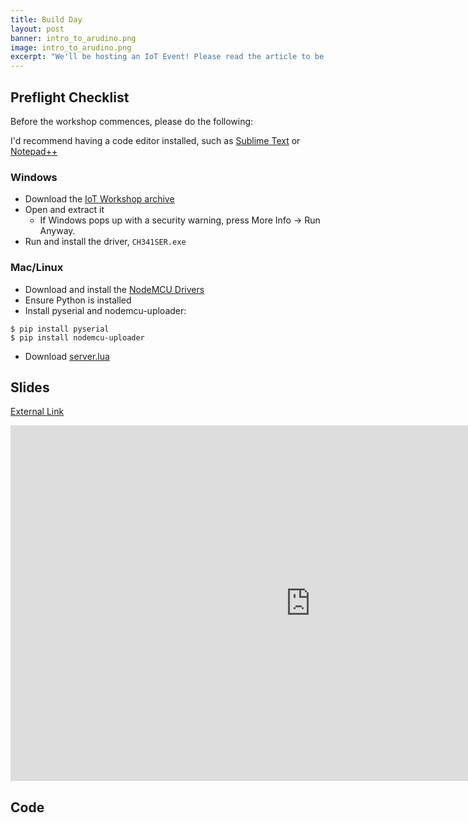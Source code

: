 ```yaml
---
title: Build Day
layout: post
banner: intro_to_arudino.png
image: intro_to_arudino.png
excerpt: "We'll be hosting an IoT Event! Please read the article to be ready for it."
---
```


## Preflight Checklist

Before the workshop commences, please do the following:

I'd recommend having a code editor installed, such as [Sublime Text](https://www.sublimetext.com) or [Notepad++](https://notepad-plus-plus.org/download/)

### Windows
- Download the [IoT Workshop archive](/assets/dl/iot_workshop.exe)
- Open and extract it
  - If Windows pops up with a security warning, press More Info -> Run Anyway.
- Run and install the driver, `CH341SER.exe`

### Mac/Linux
- Download and install the [NodeMCU Drivers](https://github.com/nodemcu/nodemcu-devkit/tree/master/Drivers)
- Ensure Python is installed
- Install pyserial and nodemcu-uploader:

```
$ pip install pyserial
$ pip install nodemcu-uploader
```

- Download [server.lua](https://gist.github.com/MooseV2/52776ce6f324069a781835c07140f3d4)


## Slides
[External Link](https://docs.google.com/presentation/d/e/2PACX-1vSZ8i5CAYOfvDCN3zfsv9Dmt7avhef-o_oM_B3uooGKADRXIBa4IuwIexlGt6X4IqNhOFzNKCOBN2YZ/pub?start=false&loop=false&delayms=3000)

<iframe src="https://docs.google.com/presentation/d/e/2PACX-1vSZ8i5CAYOfvDCN3zfsv9Dmt7avhef-o_oM_B3uooGKADRXIBa4IuwIexlGt6X4IqNhOFzNKCOBN2YZ/embed?start=false&loop=false&delayms=3000" frameborder="0" width="960" height="569" allowfullscreen="true" mozallowfullscreen="true" webkitallowfullscreen="true"></iframe>


## Code

<script src="https://gist.github.com/MooseV2/488d61d49835fac70506ffcb99e2d939.js"></script>
